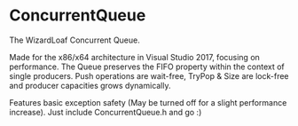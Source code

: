 # ConcurrentQueue

The WizardLoaf Concurrent Queue.

Made for the x86/x64 architecture in Visual Studio 2017, focusing
on performance. The Queue preserves the FIFO property within the 
context of single producers. Push operations are wait-free, TryPop & Size 
are lock-free and producer capacities grows dynamically.

Features basic exception safety (May be turned off for a slight performance increase).
Just include ConcurrentQueue.h and go :)
